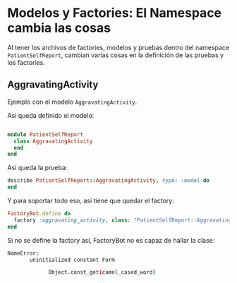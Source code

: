 # Modelos y Factories: El Namespace cambia las cosas

Al tener los archivos de factories, modelos y pruebas dentro del namespace `PatientSelfReport`, cambian varias cosas en la definición de las pruebas y los factories.

## AggravatingActivity

Ejemplo con el modelo `AggravatingActivity`.

Así queda definido el modelo:
```ruby

module PatientSelfReport
  class AggravatingActivity
  end
end
```

Así queda la prueba:
```ruby
describe PatientSelfReport::AggravatingActivity, type: :model do
end
```

Y para soportar todo eso, así tiene que quedar el factory:
```ruby
FactoryBot.define do
  factory :aggravating_activity, class: "PatientSelfReport::AggravatingActivity" do
end
```

Si no se define la factory así, FactoryBot no es capaz de hallar la clase:
```bash
NameError:
       uninitialized constant Form

             Object.const_get(camel_cased_word)
```